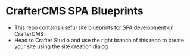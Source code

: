 # CrafterCMS SPA Blueprints

- This repo contains useful site blueprints for SPA development on CrafterCMS
- Head to Crafter Studio and use the right branch of this repo to create your site using the site creation dialog
